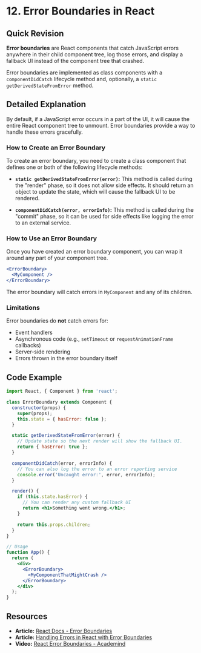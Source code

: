 
# 12. Error Boundaries in React

## Quick Revision

**Error boundaries** are React components that catch JavaScript errors anywhere in their child component tree, log those errors, and display a fallback UI instead of the component tree that crashed.

Error boundaries are implemented as class components with a `componentDidCatch` lifecycle method and, optionally, a `static getDerivedStateFromError` method.

## Detailed Explanation

By default, if a JavaScript error occurs in a part of the UI, it will cause the entire React component tree to unmount. Error boundaries provide a way to handle these errors gracefully.

### How to Create an Error Boundary

To create an error boundary, you need to create a class component that defines one or both of the following lifecycle methods:

*   **`static getDerivedStateFromError(error)`:** This method is called during the "render" phase, so it does not allow side effects. It should return an object to update the state, which will cause the fallback UI to be rendered.

*   **`componentDidCatch(error, errorInfo)`:** This method is called during the "commit" phase, so it can be used for side effects like logging the error to an external service.

### How to Use an Error Boundary

Once you have created an error boundary component, you can wrap it around any part of your component tree.

```jsx
<ErrorBoundary>
  <MyComponent />
</ErrorBoundary>
```

The error boundary will catch errors in `MyComponent` and any of its children.

### Limitations

Error boundaries do **not** catch errors for:

*   Event handlers
*   Asynchronous code (e.g., `setTimeout` or `requestAnimationFrame` callbacks)
*   Server-side rendering
*   Errors thrown in the error boundary itself

## Code Example

```jsx
import React, { Component } from 'react';

class ErrorBoundary extends Component {
  constructor(props) {
    super(props);
    this.state = { hasError: false };
  }

  static getDerivedStateFromError(error) {
    // Update state so the next render will show the fallback UI.
    return { hasError: true };
  }

  componentDidCatch(error, errorInfo) {
    // You can also log the error to an error reporting service
    console.error('Uncaught error:', error, errorInfo);
  }

  render() {
    if (this.state.hasError) {
      // You can render any custom fallback UI
      return <h1>Something went wrong.</h1>;
    }

    return this.props.children;
  }
}

// Usage
function App() {
  return (
    <div>
      <ErrorBoundary>
        <MyComponentThatMightCrash />
      </ErrorBoundary>
    </div>
  );
}
```

## Resources

*   **Article:** [React Docs - Error Boundaries](https://reactjs.org/docs/error-boundaries.html)
*   **Article:** [Handling Errors in React with Error Boundaries](https://www.freecodecamp.org/news/handling-errors-in-react-with-error-boundaries/)
*   **Video:** [React Error Boundaries - Academind](https://www.youtube.com/watch?v=D_hT-mfRy_s)
